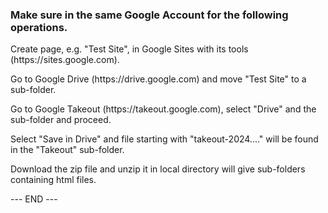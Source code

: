 <h3>Make sure in the same Google Account for the following operations.</h3>
Create page, e.g. "Test Site", in Google Sites with its tools (https://sites.google.com).<p>
Go to Google Drive (https://drive.google.com) and move "Test Site" to a sub-folder.<p>
Go to Google Takeout (https://takeout.google.com), select "Drive" and the sub-folder and proceed.<p>
Select "Save in Drive" and file starting with "takeout-2024...." will be found in the "Takeout" sub-folder.<p>
Download the zip file and unzip it in local directory will give sub-folders containing html files.<p>
--- END ---<p>
